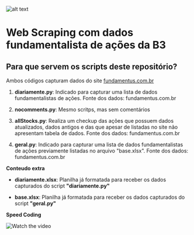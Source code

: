 ![alt text](https://github.com/daniloaspk/scrapingFundamentus/blob/master/images/B3_web_scraping.png)


# Web Scraping com dados fundamentalista de ações da B3

## Para que servem os scripts deste repositório?

Ambos códigos capturam dados do site [fundamentus.com.br](http://fundamentus.com.br)

1. **diariamente.py**: Indicado para capturar uma lista de dados fundamentalistas de ações. Fonte dos dados: fundamentus.com.br

2. **nocomments.py**: Mesmo scritps, mas sem comentários

3. **allStocks.py**: Realiza um checkup das ações que possuem dados atualizados, dados antigos e das que apesar de listadas no site não apresentam tabela de dados. Fonte dos dados: fundamentus.com.br 

4. **geral.py**: Indicado para capturar uma lista de dados fundamentalistas de ações previamente listadas no arquivo "base.xlsx". Fonte dos dados: fundamentus.com.br


**Conteudo extra**

 - **diariamente.xlsx**: Planilha já formatada para receber os dados capturados do script **"diariamente.py"**

 - **base.xlsx**: Planilha já formatada para receber os dados capturados do script **"geral.py"**


**Speed Coding**

![Watch the video](https://www.youtube.com/watch?v=eIaG5A0IG50&t=69s)
